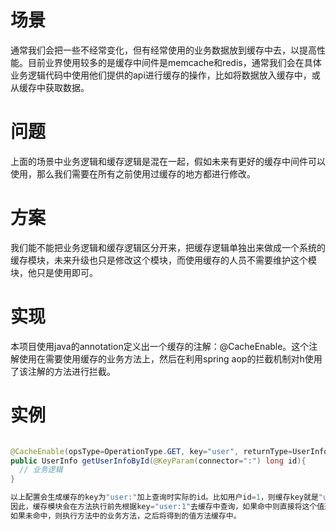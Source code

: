 # 场景
通常我们会把一些不经常变化，但有经常使用的业务数据放到缓存中去，以提高性能。目前业界使用较多的是缓存中间件是memcache和redis，通常我们会在具体业务逻辑代码中使用他们提供的api进行缓存的操作，比如将数据放入缓存中，或从缓存中获取数据。

# 问题
上面的场景中业务逻辑和缓存逻辑是混在一起，假如未来有更好的缓存中间件可以使用，那么我们需要在所有之前使用过缓存的地方都进行修改。

# 方案
我们能不能把业务逻辑和缓存逻辑区分开来，把缓存逻辑单独出来做成一个系统的缓存模块，未来升级也只是修改这个模块，而使用缓存的人员不需要维护这个模块，他只是使用即可。

# 实现
本项目使用java的annotation定义出一个缓存的注解：@CacheEnable。这个注解使用在需要使用缓存的业务方法上，然后在利用spring aop的拦截机制对h使用了该注解的方法进行拦截。

# 实例

```java

@CacheEnable(opsType=OperationType.GET, key="user", returnType=UserInfo.class, expireSeconds=60000)
public UserInfo getUserInfoById(@KeyParam(connector=":") long id){
  // 业务逻辑
}

以上配置会生成缓存的key为"user:"加上查询时实际的id。比如用户id=1，则缓存key就是"user:1"。
因此，缓存模块会在方法执行前先根据key="user:1"去缓存中查询，如果命中则直接将这个值返回给调用方。
如果未命中，则执行方法中的业务方法，之后将得到的值方法缓存中。

```
